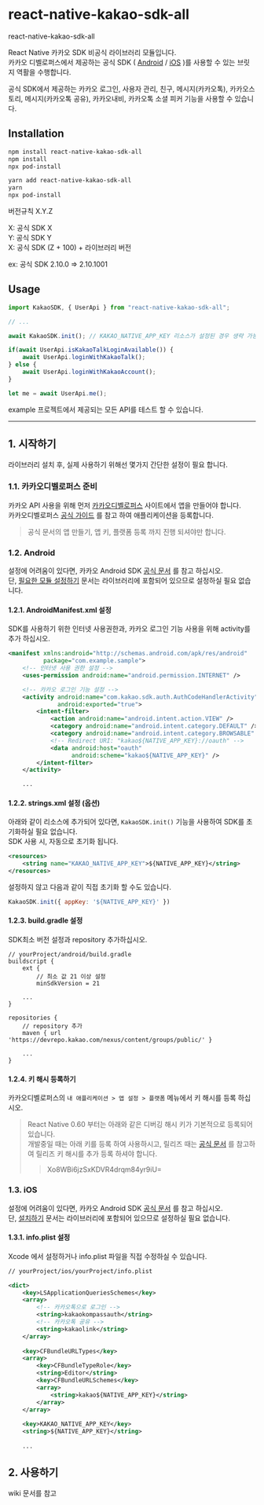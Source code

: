 # react-native-kakao-sdk-all

react-native-kakao-sdk-all

React Native 카카오 SDK 비공식 라이브러리 모듈입니다.<br>
카카오 디벨로퍼스에서 제공하는 공식 SDK ( [Android](https://developers.kakao.com/docs/latest/ko/sdk-download/android) / [iOS](https://developers.kakao.com/docs/latest/ko/sdk-download/ios) )를 사용할 수 있는 브릿지 역활을 수행합니다. 

공식 SDK에서 제공하는 카카오 로그인, 사용자 관리, 친구, 메시지(카카오톡), 카카오스토리, 메시지(카카오톡 공유), 카카오내비, 카카오톡 소셜 피커 기능을 사용할 수 있습니다.


## Installation

```sh
npm install react-native-kakao-sdk-all
npm install
npx pod-install
```

```sh
yarn add react-native-kakao-sdk-all
yarn
npx pod-install
```

버전규칙 X.Y.Z

X: 공식 SDK X<br>
Y: 공식 SDK Y<br>
X: 공식 SDK (Z + 100) + 라이브러리 버전

ex: 공식 SDK 2.10.0 => 2.10.1001

## Usage

```js
import KakaoSDK, { UserApi } from "react-native-kakao-sdk-all";

// ...

await KakaoSDK.init(); // KAKAO_NATIVE_APP_KEY 리소스가 설정된 경우 생략 가능

if(await UserApi.isKakaoTalkLoginAvailable()) {
    await UserApi.loginWithKakaoTalk();
} else {
    await UserApi.loginWithKakaoAccount();
}

let me = await UserApi.me();
```

example 프로젝트에서 제공되는 모든 API를 테스트 할 수 있습니다.

---

## 1. 시작하기

라이브러리 설치 후, 실제 사용하기 위해선 몇가지 간단한 설정이 필요 합니다.<br>

### 1.1. 카카오디벨로퍼스 준비

카카오 API 사용을 위해 먼저 [카카오디벨로퍼스](https://developers.kakao.com/) 사이트에서 앱을 만들어야 합니다.<br>
카카오디벨로퍼스 [공식 가이드](https://developers.kakao.com/docs/latest/ko/getting-started/app) 를 참고 하여 애플리케이션을 등록합니다.

> 공식 문서의 앱 만들기, 앱 키, 플랫폼 등록 까지 진행 되셔야만 합니다.

### 1.2. Android

설정에 어려움이 있다면, 카카오 Android SDK [공식 문서](https://developers.kakao.com/docs/latest/ko/getting-started/sdk-android) 를 참고 하십시오.<br>
단, [필요한 모듈 설정하기](https://developers.kakao.com/docs/latest/ko/getting-started/sdk-android#select-module) 문서는 라이브러리에 포함되어 있으므로 설정하실 필요 없습니다. 



#### 1.2.1. AndroidManifest.xml 설정

SDK를 사용하기 위한 인터넷 사용권한과, 카카오 로그인 기능 사용을 위해 activity를 추가 하십시오.

```xml
<manifest xmlns:android="http://schemas.android.com/apk/res/android" 
          package="com.example.sample">
    <!-- 인터넷 사용 권한 설정 -->
    <uses-permission android:name="android.permission.INTERNET" />

    <!-- 카카오 로그인 기능 설정 -->
    <activity android:name="com.kakao.sdk.auth.AuthCodeHandlerActivity"
              android:exported="true">
        <intent-filter>
            <action android:name="android.intent.action.VIEW" />
            <category android:name="android.intent.category.DEFAULT" />
            <category android:name="android.intent.category.BROWSABLE" />
            <!-- Redirect URI: "kakao${NATIVE_APP_KEY}://oauth" -->
            <data android:host="oauth"
                  android:scheme="kakao${NATIVE_APP_KEY}" />
        </intent-filter>
    </activity>

    ...
```

#### 1.2.2. strings.xml 설정 (옵션)

아래와 같이 리소스에 추가되어 있다면, `KakaoSDK.init()` 기능을 사용하여 SDK를 초기화하실 필요 없습니다.<br>
SDK 사용 시, 자동으로 초기화 됩니다.  

```xml
<resources>
    <string name="KAKAO_NATIVE_APP_KEY">${NATIVE_APP_KEY}</string>
</resources>
```

설정하지 않고 다음과 같이 직접 초기화 할 수도 있습니다.

```js
KakaoSDK.init({ appKey: '${NATIVE_APP_KEY}' })
```

#### 1.2.3. build.gradle 설정

SDK최소 버전 설정과 repository 추가하십시오.

```text
// yourProject/android/build.gradle
buildscript {
    ext {
        // 최소 값 21 이상 설정
        minSdkVersion = 21
    
    ...
}

repositories {
    // repository 추가
    maven { url 'https://devrepo.kakao.com/nexus/content/groups/public/' }
     
    ...
}
```

#### 1.2.4. 키 해시 등록하기

카카오디벨로퍼스의 `내 애플리케이션 > 앱 설정 > 플랫폼` 메뉴에서 키 해시를 등록 하십시오.

> React Native 0.60 부터는 아래와 같은 디버깅 해시 키가 기본적으로 등록되어 있습니다.<br>
> 개발중일 때는 아래 키를 등록 하여 사용하시고, 릴리즈 때는 [공식 문서](https://developers.kakao.com/docs/latest/ko/getting-started/sdk-android#add-key-hash) 를 참고하여 릴리즈 키 해시를 추가 등록 하셔야 합니다. 
>> Xo8WBi6jzSxKDVR4drqm84yr9iU=

### 1.3. iOS

설정에 어려움이 있다면, 카카오 Android SDK [공식 문서](https://developers.kakao.com/docs/latest/ko/getting-started/sdk-ios) 를 참고 하십시오.<br>
단, [설치하기](https://developers.kakao.com/docs/latest/ko/getting-started/sdk-ios#apply-sdk) 문서는 라이브러리에 포함되어 있으므로 설정하실 필요 없습니다.

#### 1.3.1. info.plist 설정

Xcode 에서 설정하거나 info.plist 파일을 직접 수정하실 수 있습니다.

```xml
// yourProject/ios/yourProject/info.plist

<dict>
    <key>LSApplicationQueriesSchemes</key>
    <array>
        <!-- 카카오톡으로 로그인 -->
        <string>kakaokompassauth</string>
        <!-- 카카오톡 공유 -->
        <string>kakaolink</string>
    </array>
    
    <key>CFBundleURLTypes</key>
    <array>
        <key>CFBundleTypeRole</key>
        <string>Editor</string>
        <key>CFBundleURLSchemes</key>
        <array>
            <string>kakao${NATIVE_APP_KEY}</string>
        </array>
    </array>
    
    <key>KAKAO_NATIVE_APP_KEY</key>
    <string>${NATIVE_APP_KEY}</string>
    
    ...
```

## 2. 사용하기

wiki 문서를 참고
